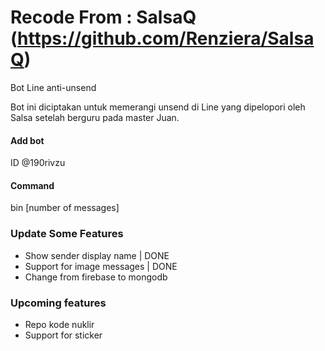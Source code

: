 # Recode From : SalsaQ (https://github.com/Renziera/SalsaQ)
Bot Line anti-unsend

Bot ini diciptakan untuk memerangi unsend di Line yang dipelopori oleh Salsa setelah berguru pada master Juan.

#### Add bot
ID @190rivzu

#### Command
bin [number of messages]

### Update Some Features
* Show sender display name | DONE
* Support for image messages | DONE
* Change from firebase to mongodb

### Upcoming features
* Repo kode nuklir
* Support for sticker 
